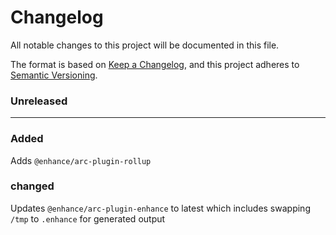 # Changelog

All notable changes to this project will be documented in this file.

The format is based on [Keep a Changelog](https://keepachangelog.com/en/1.0.0/),
and this project adheres to [Semantic Versioning](https://semver.org/spec/v2.0.0.html).

### Unreleased

---

### Added

Adds `@enhance/arc-plugin-rollup`

### changed

Updates `@enhance/arc-plugin-enhance` to latest which includes swapping `/tmp` to `.enhance` for generated output

